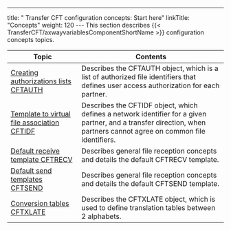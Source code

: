 ---
title: " Transfer CFT configuration concepts: Start here"
linkTitle: "Concepts"
weight: 120
--- This section describes {{< TransferCFT/axwayvariablesComponentShortName  >}} configuration concepts topics.

| Topic | Contents |
| --- | --- |
| [Creating authorizations lists CFTAUTH](authorization_list_concepts) | Describes the CFTAUTH object, which is a list of authorized file identifiers that defines user access authorization for each partner. |
| [Template to virtual file association CFTIDF](network_file_identifier_concepts) | Describes the CFTIDF object, which defines a network identifier for a given partner, and a transfer direction, when partners cannot agree on common file identifiers. |
| [Default receive template CFTRECV](default_receive_template_concepts) | Describes general file reception concepts and details the default CFTRECV template. |
| [Default send templates CFTSEND](default_send_template_concepts) | Describes general file reception concepts and details the default CFTSEND template. |
| [Conversion tables CFTXLATE](../transfer_command_overview/using_transcoding/translation_table_concepts) | Describes the CFTXLATE object, which is used to define translation tables between 2 alphabets. |

